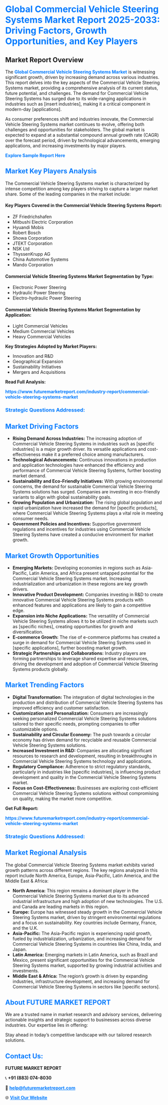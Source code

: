 <h1 style="color: #007BFF;">Global Commercial Vehicle Steering Systems Market Report 2025-2033: Driving Factors, Growth Opportunities, and Key Players</h1>

<section id="overview">
<h2>Market Report Overview</h2>
<p>The <a href="https://www.futuremarketreport.com/industry-report/commercial-vehicle-steering-systems-market" style="color: #007BFF; text-decoration: none;"><strong>Global Commercial Vehicle Steering Systems Market</strong></a> is witnessing significant growth, driven by increasing demand across various industries. This report delves into the key aspects of the Commercial Vehicle Steering Systems market, providing a comprehensive analysis of its current status, future potential, and challenges. The demand for Commercial Vehicle Steering Systems has surged due to its wide-ranging applications in industries such as [insert industries], making it a critical component in modern-day [applications].</p>
<p>As consumer preferences shift and industries innovate, the Commercial Vehicle Steering Systems market continues to evolve, offering both challenges and opportunities for stakeholders. The global market is expected to expand at a substantial compound annual growth rate (CAGR) over the forecast period, driven by technological advancements, emerging applications, and increasing investments by major players.</p>
</section>

<section id="overview">
<p><a href="https://www.futuremarketreport.com/request-sample/reportId=89253" style="color: #007BFF; text-decoration: none;"><strong>Explore Sample Report Here</strong></a></p>
</section>

<section id="key-players">
<h2 style="color: #007BFF;">Market Key Players Analysis</h2>
<p>The Commercial Vehicle Steering Systems market is characterized by intense competition among key players striving to capture a larger market share. Some of the leading companies in the market include:</p>
<h4>Key Players Covered in the Commercial Vehicle Steering Systems Report:</h4>
<ul><li>ZF Friedrichshafen</li><li>Mitbushi Electric Corporation</li><li>Hyuandi Mobis</li><li>Robert Bosch</li><li>Showa Corporation</li><li>JTEKT Corporation</li><li>NSK Ltd</li><li>ThyssenKrupp AG</li><li>China Automotive Systems</li><li>Mando Corporation</li></ul>
<h4>Commercial Vehicle Steering Systems Market Segmentation by Type:</h4>
<ul><li>Electronic Power Steering</li><li>Hydraulic Power Steering</li><li>Electro-hydraulic Power Steering</li></ul>

<h4>Commercial Vehicle Steering Systems Market Segmentation by Application:</h4>
<ul><li>Light Commercial Vehicles</li><li>Medium Commercial Vehicles</li><li>Heavy Commercial Vehicles</li></ul>
<p><strong>Key Strategies Adopted by Market Players:</strong></p>
<ul>
<li>Innovation and R&D</li>
<li>Geographical Expansion</li>
<li>Sustainability Initiatives</li>
<li>Mergers and Acquisitions</li>
</ul>
</section>

<section>
<p><strong>Read Full Analysis: </strong></p><a href="https://www.futuremarketreport.com/industry-report/commercial-vehicle-steering-systems-market" style="color: #007BFF; text-decoration: none;"><strong>https://www.futuremarketreport.com/industry-report/commercial-vehicle-steering-systems-market</strong></a>
<h3 style="color: #007BFF;">Strategic Questions Addressed:</h3>
</section>

<section id="driving-factors">
<h2 style="color: #007BFF;">Market Driving Factors</h2>
<ul>
<li><strong>Rising Demand Across Industries:</strong> The increasing adoption of Commercial Vehicle Steering Systems in industries such as [specific industries] is a major growth driver. Its versatile applications and cost-effectiveness make it a preferred choice among manufacturers.</li>
<li><strong>Technological Advancements:</strong> Continuous innovations in production and application technologies have enhanced the efficiency and performance of Commercial Vehicle Steering Systems, further boosting market demand.</li>
<li><strong>Sustainability and Eco-Friendly Initiatives:</strong> With growing environmental concerns, the demand for sustainable Commercial Vehicle Steering Systems solutions has surged. Companies are investing in eco-friendly variants to align with global sustainability goals.</li>
<li><strong>Growing Population and Urbanization:</strong> The rising global population and rapid urbanization have increased the demand for [specific products], where Commercial Vehicle Steering Systems plays a vital role in meeting consumer needs.</li>
<li><strong>Government Policies and Incentives:</strong> Supportive government regulations and incentives for industries using Commercial Vehicle Steering Systems have created a conducive environment for market growth.</li>
</ul>
</section>

<section id="growth-opportunities">
<h2 style="color: #007BFF;">Market Growth Opportunities</h2>
<ul>
<li><strong>Emerging Markets:</strong> Developing economies in regions such as Asia-Pacific, Latin America, and Africa present untapped potential for the Commercial Vehicle Steering Systems market. Increasing industrialization and urbanization in these regions are key growth drivers.</li>
<li><strong>Innovative Product Development:</strong> Companies investing in R&D to create innovative Commercial Vehicle Steering Systems products with enhanced features and applications are likely to gain a competitive edge.</li>
<li><strong>Expansion into Niche Applications:</strong> The versatility of Commercial Vehicle Steering Systems allows it to be utilized in niche markets such as [specific niches], creating opportunities for growth and diversification.</li>
<li><strong>E-commerce Growth:</strong> The rise of e-commerce platforms has created a surge in demand for Commercial Vehicle Steering Systems used in [specific applications], further boosting market growth.</li>
<li><strong>Strategic Partnerships and Collaborations:</strong> Industry players are forming partnerships to leverage shared expertise and resources, driving the development and adoption of Commercial Vehicle Steering Systems products globally.</li>
</ul>
</section>

<section id="trending-factors">
<h2 style="color: #007BFF;">Market Trending Factors</h2>
<ul>
<li><strong>Digital Transformation:</strong> The integration of digital technologies in the production and distribution of Commercial Vehicle Steering Systems has improved efficiency and customer satisfaction.</li>
<li><strong>Customization and Personalization:</strong> Consumers are increasingly seeking personalized Commercial Vehicle Steering Systems solutions tailored to their specific needs, prompting companies to offer customizable options.</li>
<li><strong>Sustainability and Circular Economy:</strong> The push towards a circular economy has driven demand for recyclable and reusable Commercial Vehicle Steering Systems solutions.</li>
<li><strong>Increased Investment in R&D:</strong> Companies are allocating significant resources to research and development, resulting in breakthroughs in Commercial Vehicle Steering Systems technology and applications.</li>
<li><strong>Regulatory Compliance:</strong> Adherence to strict regulatory standards, particularly in industries like [specific industries], is influencing product development and quality in the Commercial Vehicle Steering Systems market.</li>
<li><strong>Focus on Cost-Effectiveness:</strong> Businesses are exploring cost-efficient Commercial Vehicle Steering Systems solutions without compromising on quality, making the market more competitive.</li>
</ul>
</section>

<section>
<p><strong>Get Full Report: </strong></p><a href="https://www.futuremarketreport.com/industry-report/commercial-vehicle-steering-systems-market" style="color: #007BFF; text-decoration: none;"><strong>https://www.futuremarketreport.com/industry-report/commercial-vehicle-steering-systems-market</strong></a>
<h3 style="color: #007BFF;">Strategic Questions Addressed:</h3>
</section>


<section id="regional-analysis">
<h2 style="color: #007BFF;">Market Regional Analysis</h2>
<p>The global Commercial Vehicle Steering Systems market exhibits varied growth patterns across different regions. The key regions analyzed in this report include North America, Europe, Asia-Pacific, Latin America, and the Middle East & Africa:</p>
<ul>
<li><strong>North America:</strong> This region remains a dominant player in the Commercial Vehicle Steering Systems market due to its advanced industrial infrastructure and high adoption of new technologies. The U.S. and Canada are leading markets in this region.</li>
<li><strong>Europe:</strong> Europe has witnessed steady growth in the Commercial Vehicle Steering Systems market, driven by stringent environmental regulations and a focus on sustainability. Key countries include Germany, France, and the U.K.</li>
<li><strong>Asia-Pacific:</strong> The Asia-Pacific region is experiencing rapid growth, fueled by industrialization, urbanization, and increasing demand for Commercial Vehicle Steering Systems in countries like China, India, and Japan.</li>
<li><strong>Latin America:</strong> Emerging markets in Latin America, such as Brazil and Mexico, present significant opportunities for the Commercial Vehicle Steering Systems market, supported by growing industrial activities and investments.</li>
<li><strong>Middle East & Africa:</strong> The region’s growth is driven by expanding industries, infrastructure development, and increasing demand for Commercial Vehicle Steering Systems in sectors like [specific sectors].</li>
</ul>
</section>

<footer>
<h2 style="color: #007BFF;">About FUTURE MARKET REPORT</h2>
<p>We are a trusted name in market research and advisory services, delivering actionable insights and strategic support to businesses across diverse industries. Our expertise lies in offering:</p>

<p>Stay ahead in today’s competitive landscape with our tailored research solutions.</p>

<h2 style="color: #007BFF;">Contact Us:</h2>
<p><strong>FUTURE MARKET REPORT</strong></p>
<p>📞 <strong>+91 (883) 074-8030</strong></p>
<p>📧 <strong><a href="mailto:help@futuremarketreport.com" style="color: #007BFF;">help@futuremarketreport.com</a></strong></p>
<p>🌐 <strong><a href="https://www.futuremarketreport.com/" style="color: #007BFF;">Visit Our Website</a></strong></p>
</footer>